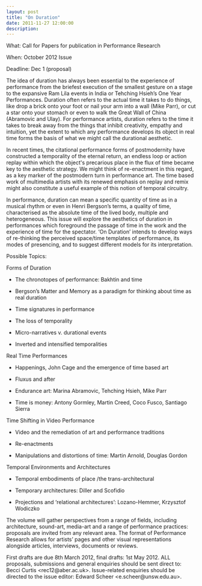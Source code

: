 ```yaml
---
layout: post
title: "On Duration"
date: 2011-11-27 12:00:00
description: 
---
```


<p>What: Call for Papers for publication in Performance Research</p>
<p>When: October 2012 Issue</p>
<p>Deadline: Dec 1 (proposal)</p>
<p>The idea of duration has always been essential to the experience of performance from the briefest execution of the smallest gesture on a stage to the expansive Ram Lila events in India or Tehching Hsieh’s One Year Performances. Duration often refers to the actual time it takes to do things, like drop a brick onto your foot or nail your arm into a wall (Mike Parr), or cut a star onto your stomach or even to walk the Great Wall of China (Abramovic and Ulay). For performance artists, duration refers to the time it takes to break away from the things that inhibit creativity, empathy and intuition, yet the extent to which any performance develops its object in real time forms the basis of what we might call the durational aesthetic.</p>
<p>In recent times, the citational performance forms of postmodernity have constructed a temporality of the eternal return, an endless loop or action replay within which the object's precarious place in the flux of time became key to the aesthetic strategy. We might think of re-enactment in this regard, as a key marker of the postmodern turn in performance art. The time based work of multimedia artists with its renewed emphasis on replay and remix might also constitute a useful example of this notion of temporal circuitry.</p>
<p>In performance, duration can mean a specific quantity of time as in a musical rhythm or even in Henri Bergson’s terms, a quality of time, characterised as the absolute time of the lived body, multiple and heterogeneous. This issue will explore the aesthetics of duration in performances which foreground the passage of time in the work and the experience of time for the spectator. ‘On Duration’ intends to develop ways of re-thinking the perceived space/time templates of performance, its modes of presencing, and to suggest different models for its interpretation.</p>
<p>Possible Topics:</p>
<p>Forms of Duration</p>
<p></p><ul>
<p></p><li>The chronotopes of performance: Bakhtin and time</li>
<p></p><li>Bergson’s Matter and Memory as a paradigm for thinking about time as real duration</li>
<p></p><li>Time signatures in performance</li>
<p></p><li>The loss of temporality</li>
<p></p><li>Micro-narratives v. durational events</li>
<p></p><li>Inverted and intensified temporalities</li>
<p></p></ul>
<p>Real Time Performances</p>
<p></p><ul>
<p></p><li>Happenings, John Cage and the emergence of time based art</li>
<p></p><li>Fluxus and after</li>
<p></p><li>Endurance art: Marina Abramovic, Tehching Hsieh, Mike Parr</li>
<p></p><li>Time is money: Antony Gormley, Martin Creed, Coco Fusco, Santiago Sierra</li>
<p></p></ul>
<p>Time Shifting in Video Performance</p>
<p></p><ul>
<p></p><li>Video and the remediation of art and performance traditions</li>
<p></p><li>Re-enactments</li>
<p></p><li>Manipulations and distortions of time: Martin Arnold, Douglas Gordon</li>
<p></p></ul>
<p>Temporal Environments and Architectures</p>
<p></p><ul>
<p></p><li>Temporal embodiments of place /the trans-architectural</li>
<p></p><li>Temporary architectures: Diller and Scofidio</li>
<p></p><li>Projections and ‘relational architectures’: Lozano-Hemmer, Krzysztof Wodiczko</li>
<p></p></ul>
<p>The volume will gather perspectives from a range of fields, including architecture, sound-art, media-art and a range of performance practices: proposals are invited from any relevant area. The format of Performance Research allows for artists’ pages and other visual representations alongside articles, interviews, documents or reviews.</p>
<p>First drafts are due 8th March 2012, final drafts: 1st May 2012. ALL proposals, submissions and general enquiries should be sent direct to: Becci Curtis &lt;rec12@aber.ac.uk&gt;. Issue-related enquiries should be directed to the issue editor: Edward Scheer &lt;e.scheer@unsw.edu.au&gt;.</p>